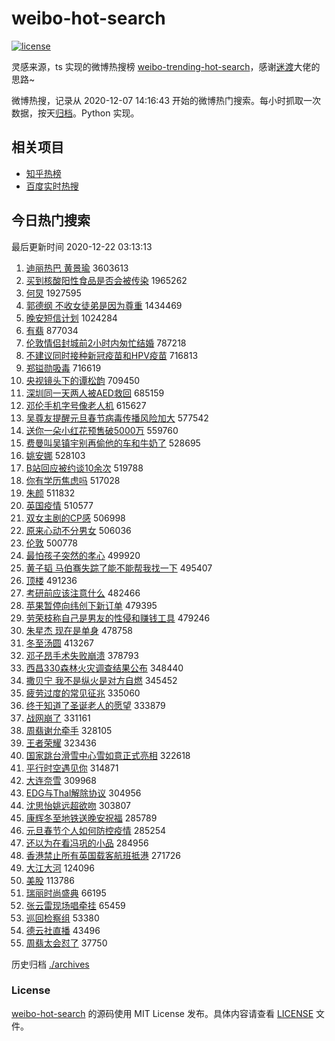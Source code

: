 # weibo-hot-search

[![license](https://img.shields.io/github/license/Arrackisarookie/weibo-hot-search)](https://github.com/Arrackisarookie/weibo-hot-search/blob/master/LICENSE)

灵感来源，ts 实现的微博热搜榜 [weibo-trending-hot-search](https://github.com/justjavac/weibo-trending-hot-search)，感谢[迷渡](https://github.com/justjavac)大佬的思路~

微博热搜，记录从 2020-12-07 14:16:43 开始的微博热门搜索。每小时抓取一次数据，按天[归档](./archives)。Python 实现。

## 相关项目
+ [知乎热榜](https://github.com/Arrackisarookie/zhihu-top-search)
+ [百度实时热搜](https://github.com/Arrackisarookie/baidu-hot-search)

## 今日热门搜索

<!-- Rank Begin -->

最后更新时间 2020-12-22 03:13:13

1. [迪丽热巴 黄景瑜](https://s.weibo.com/weibo?q=%E8%BF%AA%E4%B8%BD%E7%83%AD%E5%B7%B4%20%E9%BB%84%E6%99%AF%E7%91%9C&Refer=top) 3603613
1. [买到核酸阳性食品是否会被传染](https://s.weibo.com/weibo?q=%23%E4%B9%B0%E5%88%B0%E6%A0%B8%E9%85%B8%E9%98%B3%E6%80%A7%E9%A3%9F%E5%93%81%E6%98%AF%E5%90%A6%E4%BC%9A%E8%A2%AB%E4%BC%A0%E6%9F%93%23&Refer=top) 1965262
1. [何炅](https://s.weibo.com/weibo?q=%E4%BD%95%E7%82%85&Refer=top) 1927595
1. [郭德纲 不收女徒弟是因为尊重](https://s.weibo.com/weibo?q=%E9%83%AD%E5%BE%B7%E7%BA%B2%20%E4%B8%8D%E6%94%B6%E5%A5%B3%E5%BE%92%E5%BC%9F%E6%98%AF%E5%9B%A0%E4%B8%BA%E5%B0%8A%E9%87%8D&Refer=top) 1434469
1. [晚安短信计划](https://s.weibo.com/weibo?q=%E6%99%9A%E5%AE%89%E7%9F%AD%E4%BF%A1%E8%AE%A1%E5%88%92&Refer=top) 1024284
1. [有翡](https://s.weibo.com/weibo?q=%E6%9C%89%E7%BF%A1&Refer=top) 877034
1. [伦敦情侣封城前2小时内匆忙结婚](https://s.weibo.com/weibo?q=%23%E4%BC%A6%E6%95%A6%E6%83%85%E4%BE%A3%E5%B0%81%E5%9F%8E%E5%89%8D2%E5%B0%8F%E6%97%B6%E5%86%85%E5%8C%86%E5%BF%99%E7%BB%93%E5%A9%9A%23&Refer=top) 787218
1. [不建议同时接种新冠疫苗和HPV疫苗](https://s.weibo.com/weibo?q=%23%E4%B8%8D%E5%BB%BA%E8%AE%AE%E5%90%8C%E6%97%B6%E6%8E%A5%E7%A7%8D%E6%96%B0%E5%86%A0%E7%96%AB%E8%8B%97%E5%92%8CHPV%E7%96%AB%E8%8B%97%23&Refer=top) 716813
1. [郑镒勋吸毒](https://s.weibo.com/weibo?q=%23%E9%83%91%E9%95%92%E5%8B%8B%E5%90%B8%E6%AF%92%23&Refer=top) 716619
1. [央视镜头下的谭松韵](https://s.weibo.com/weibo?q=%23%E5%A4%AE%E8%A7%86%E9%95%9C%E5%A4%B4%E4%B8%8B%E7%9A%84%E8%B0%AD%E6%9D%BE%E9%9F%B5%23&Refer=top) 709450
1. [深圳同一天两人被AED救回](https://s.weibo.com/weibo?q=%23%E6%B7%B1%E5%9C%B3%E5%90%8C%E4%B8%80%E5%A4%A9%E4%B8%A4%E4%BA%BA%E8%A2%ABAED%E6%95%91%E5%9B%9E%23&Refer=top) 685159
1. [邓伦手机字号像老人机](https://s.weibo.com/weibo?q=%23%E9%82%93%E4%BC%A6%E6%89%8B%E6%9C%BA%E5%AD%97%E5%8F%B7%E5%83%8F%E8%80%81%E4%BA%BA%E6%9C%BA%23&Refer=top) 615627
1. [吴尊友提醒元旦春节病毒传播风险加大](https://s.weibo.com/weibo?q=%23%E5%90%B4%E5%B0%8A%E5%8F%8B%E6%8F%90%E9%86%92%E5%85%83%E6%97%A6%E6%98%A5%E8%8A%82%E7%97%85%E6%AF%92%E4%BC%A0%E6%92%AD%E9%A3%8E%E9%99%A9%E5%8A%A0%E5%A4%A7%23&Refer=top) 577542
1. [送你一朵小红花预售破5000万](https://s.weibo.com/weibo?q=%23%E9%80%81%E4%BD%A0%E4%B8%80%E6%9C%B5%E5%B0%8F%E7%BA%A2%E8%8A%B1%E9%A2%84%E5%94%AE%E7%A0%B45000%E4%B8%87%23&Refer=top) 559760
1. [费曼叫吴镇宇别再偷他的车和牛奶了](https://s.weibo.com/weibo?q=%23%E8%B4%B9%E6%9B%BC%E5%8F%AB%E5%90%B4%E9%95%87%E5%AE%87%E5%88%AB%E5%86%8D%E5%81%B7%E4%BB%96%E7%9A%84%E8%BD%A6%E5%92%8C%E7%89%9B%E5%A5%B6%E4%BA%86%23&Refer=top) 528695
1. [姚安娜](https://s.weibo.com/weibo?q=%E5%A7%9A%E5%AE%89%E5%A8%9C&Refer=top) 528103
1. [B站回应被约谈10余次](https://s.weibo.com/weibo?q=%23B%E7%AB%99%E5%9B%9E%E5%BA%94%E8%A2%AB%E7%BA%A6%E8%B0%8810%E4%BD%99%E6%AC%A1%23&Refer=top) 519788
1. [你有学历焦虑吗](https://s.weibo.com/weibo?q=%23%E4%BD%A0%E6%9C%89%E5%AD%A6%E5%8E%86%E7%84%A6%E8%99%91%E5%90%97%23&Refer=top) 517028
1. [朱颜](https://s.weibo.com/weibo?q=%E6%9C%B1%E9%A2%9C&Refer=top) 511832
1. [英国疫情](https://s.weibo.com/weibo?q=%E8%8B%B1%E5%9B%BD%E7%96%AB%E6%83%85&Refer=top) 510577
1. [双女主剧的CP感](https://s.weibo.com/weibo?q=%23%E5%8F%8C%E5%A5%B3%E4%B8%BB%E5%89%A7%E7%9A%84CP%E6%84%9F%23&Refer=top) 506998
1. [原来心动不分男女](https://s.weibo.com/weibo?q=%23%E5%8E%9F%E6%9D%A5%E5%BF%83%E5%8A%A8%E4%B8%8D%E5%88%86%E7%94%B7%E5%A5%B3%23&Refer=top) 506036
1. [伦敦](https://s.weibo.com/weibo?q=%E4%BC%A6%E6%95%A6&Refer=top) 500778
1. [最怕孩子突然的孝心](https://s.weibo.com/weibo?q=%23%E6%9C%80%E6%80%95%E5%AD%A9%E5%AD%90%E7%AA%81%E7%84%B6%E7%9A%84%E5%AD%9D%E5%BF%83%23&Refer=top) 499920
1. [黄子韬 马伯骞失踪了能不能帮我找一下](https://s.weibo.com/weibo?q=%E9%BB%84%E5%AD%90%E9%9F%AC%20%E9%A9%AC%E4%BC%AF%E9%AA%9E%E5%A4%B1%E8%B8%AA%E4%BA%86%E8%83%BD%E4%B8%8D%E8%83%BD%E5%B8%AE%E6%88%91%E6%89%BE%E4%B8%80%E4%B8%8B&Refer=top) 495407
1. [顶楼](https://s.weibo.com/weibo?q=%E9%A1%B6%E6%A5%BC&Refer=top) 491236
1. [考研前应该注意什么](https://s.weibo.com/weibo?q=%23%E8%80%83%E7%A0%94%E5%89%8D%E5%BA%94%E8%AF%A5%E6%B3%A8%E6%84%8F%E4%BB%80%E4%B9%88%23&Refer=top) 482466
1. [苹果暂停向纬创下新订单](https://s.weibo.com/weibo?q=%E8%8B%B9%E6%9E%9C%E6%9A%82%E5%81%9C%E5%90%91%E7%BA%AC%E5%88%9B%E4%B8%8B%E6%96%B0%E8%AE%A2%E5%8D%95&Refer=top) 479395
1. [劳荣枝称自己是男友的性侵和赚钱工具](https://s.weibo.com/weibo?q=%23%E5%8A%B3%E8%8D%A3%E6%9E%9D%E7%A7%B0%E8%87%AA%E5%B7%B1%E6%98%AF%E7%94%B7%E5%8F%8B%E7%9A%84%E6%80%A7%E4%BE%B5%E5%92%8C%E8%B5%9A%E9%92%B1%E5%B7%A5%E5%85%B7%23&Refer=top) 479246
1. [朱星杰 现在是单身](https://s.weibo.com/weibo?q=%E6%9C%B1%E6%98%9F%E6%9D%B0%20%E7%8E%B0%E5%9C%A8%E6%98%AF%E5%8D%95%E8%BA%AB&Refer=top) 478758
1. [冬至汤圆](https://s.weibo.com/weibo?q=%E5%86%AC%E8%87%B3%E6%B1%A4%E5%9C%86&Refer=top) 413267
1. [邓子昂手术失败崩溃](https://s.weibo.com/weibo?q=%23%E9%82%93%E5%AD%90%E6%98%82%E6%89%8B%E6%9C%AF%E5%A4%B1%E8%B4%A5%E5%B4%A9%E6%BA%83%23&Refer=top) 378793
1. [西昌330森林火灾调查结果公布](https://s.weibo.com/weibo?q=%23%E8%A5%BF%E6%98%8C330%E6%A3%AE%E6%9E%97%E7%81%AB%E7%81%BE%E8%B0%83%E6%9F%A5%E7%BB%93%E6%9E%9C%E5%85%AC%E5%B8%83%23&Refer=top) 348440
1. [撒贝宁 我不是纵火是对方自燃](https://s.weibo.com/weibo?q=%E6%92%92%E8%B4%9D%E5%AE%81%20%E6%88%91%E4%B8%8D%E6%98%AF%E7%BA%B5%E7%81%AB%E6%98%AF%E5%AF%B9%E6%96%B9%E8%87%AA%E7%87%83&Refer=top) 345452
1. [疲劳过度的常见征兆](https://s.weibo.com/weibo?q=%23%E7%96%B2%E5%8A%B3%E8%BF%87%E5%BA%A6%E7%9A%84%E5%B8%B8%E8%A7%81%E5%BE%81%E5%85%86%23&Refer=top) 335060
1. [终于知道了圣诞老人的愿望](https://s.weibo.com/weibo?q=%23%E7%BB%88%E4%BA%8E%E7%9F%A5%E9%81%93%E4%BA%86%E5%9C%A3%E8%AF%9E%E8%80%81%E4%BA%BA%E7%9A%84%E6%84%BF%E6%9C%9B%23&Refer=top) 333879
1. [战网崩了](https://s.weibo.com/weibo?q=%E6%88%98%E7%BD%91%E5%B4%A9%E4%BA%86&Refer=top) 331161
1. [周翡谢允牵手](https://s.weibo.com/weibo?q=%23%E5%91%A8%E7%BF%A1%E8%B0%A2%E5%85%81%E7%89%B5%E6%89%8B%23&Refer=top) 328105
1. [王者荣耀](https://s.weibo.com/weibo?q=%E7%8E%8B%E8%80%85%E8%8D%A3%E8%80%80&Refer=top) 323436
1. [国家跳台滑雪中心雪如意正式亮相](https://s.weibo.com/weibo?q=%E5%9B%BD%E5%AE%B6%E8%B7%B3%E5%8F%B0%E6%BB%91%E9%9B%AA%E4%B8%AD%E5%BF%83%E9%9B%AA%E5%A6%82%E6%84%8F%E6%AD%A3%E5%BC%8F%E4%BA%AE%E7%9B%B8&Refer=top) 322618
1. [平行时空遇见你](https://s.weibo.com/weibo?q=%E5%B9%B3%E8%A1%8C%E6%97%B6%E7%A9%BA%E9%81%87%E8%A7%81%E4%BD%A0&Refer=top) 314871
1. [大连奈雪](https://s.weibo.com/weibo?q=%E5%A4%A7%E8%BF%9E%E5%A5%88%E9%9B%AA&Refer=top) 309968
1. [EDG与Thal解除协议](https://s.weibo.com/weibo?q=EDG%E4%B8%8EThal%E8%A7%A3%E9%99%A4%E5%8D%8F%E8%AE%AE&Refer=top) 304956
1. [沈思怡姚远超欲吻](https://s.weibo.com/weibo?q=%23%E6%B2%88%E6%80%9D%E6%80%A1%E5%A7%9A%E8%BF%9C%E8%B6%85%E6%AC%B2%E5%90%BB%23&Refer=top) 303807
1. [康辉冬至地铁送晚安祝福](https://s.weibo.com/weibo?q=%23%E5%BA%B7%E8%BE%89%E5%86%AC%E8%87%B3%E5%9C%B0%E9%93%81%E9%80%81%E6%99%9A%E5%AE%89%E7%A5%9D%E7%A6%8F%23&Refer=top) 285789
1. [元旦春节个人如何防控疫情](https://s.weibo.com/weibo?q=%23%E5%85%83%E6%97%A6%E6%98%A5%E8%8A%82%E4%B8%AA%E4%BA%BA%E5%A6%82%E4%BD%95%E9%98%B2%E6%8E%A7%E7%96%AB%E6%83%85%23&Refer=top) 285254
1. [还以为在看冯巩的小品](https://s.weibo.com/weibo?q=%23%E8%BF%98%E4%BB%A5%E4%B8%BA%E5%9C%A8%E7%9C%8B%E5%86%AF%E5%B7%A9%E7%9A%84%E5%B0%8F%E5%93%81%23&Refer=top) 284956
1. [香港禁止所有英国载客航班抵港](https://s.weibo.com/weibo?q=%23%E9%A6%99%E6%B8%AF%E7%A6%81%E6%AD%A2%E6%89%80%E6%9C%89%E8%8B%B1%E5%9B%BD%E8%BD%BD%E5%AE%A2%E8%88%AA%E7%8F%AD%E6%8A%B5%E6%B8%AF%23&Refer=top) 271726
1. [大江大河](https://s.weibo.com/weibo?q=%E5%A4%A7%E6%B1%9F%E5%A4%A7%E6%B2%B3&Refer=top) 124096
1. [美股](https://s.weibo.com/weibo?q=%E7%BE%8E%E8%82%A1&Refer=top) 113786
1. [瑞丽时尚盛典](https://s.weibo.com/weibo?q=%E7%91%9E%E4%B8%BD%E6%97%B6%E5%B0%9A%E7%9B%9B%E5%85%B8&Refer=top) 66195
1. [张云雷现场唱牵挂](https://s.weibo.com/weibo?q=%23%E5%BC%A0%E4%BA%91%E9%9B%B7%E7%8E%B0%E5%9C%BA%E5%94%B1%E7%89%B5%E6%8C%82%23&Refer=top) 65459
1. [巡回检察组](https://s.weibo.com/weibo?q=%E5%B7%A1%E5%9B%9E%E6%A3%80%E5%AF%9F%E7%BB%84&Refer=top) 53380
1. [德云社直播](https://s.weibo.com/weibo?q=%E5%BE%B7%E4%BA%91%E7%A4%BE%E7%9B%B4%E6%92%AD&Refer=top) 43496
1. [周翡太会怼了](https://s.weibo.com/weibo?q=%23%E5%91%A8%E7%BF%A1%E5%A4%AA%E4%BC%9A%E6%80%BC%E4%BA%86%23&Refer=top) 37750
<!-- Rank End -->

历史归档 [./archives](./archives)

### License

[weibo-hot-search](https://github.com/Arrackisarookie/weibo-hot-search) 的源码使用 MIT License 发布。具体内容请查看 [LICENSE](./LICENSE) 文件。
